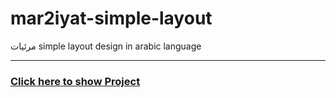 # mar2iyat-simple-layout
مرئيات simple layout  design in arabic language
<hr/>
<h3>
<a href="https://othmanekahtal.github.io/mar2iyat-simple-layout/">Click here to show Project<a/>
<h3/>

